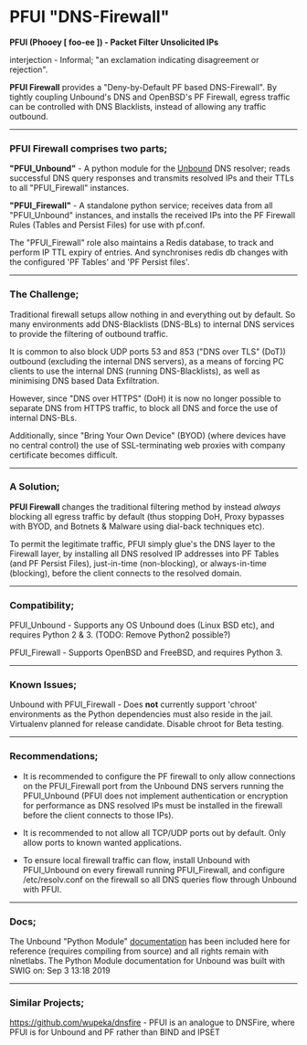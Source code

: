 # PFUI "DNS-Firewall"
**PFUI (Phooey [ foo-ee ]) - Packet Filter Unsolicited IPs**

interjection - Informal; "an exclamation indicating disagreement or rejection".

**PFUI Firewall** provides a "Deny-by-Default PF based DNS-Firewall".
By tightly coupling Unbound's DNS and OpenBSD's PF Firewall, egress traffic can be controlled with DNS Blacklists, 
instead of allowing any traffic outbound.


------
### PFUI Firewall comprises two parts;

**"PFUI_Unbound"** - A python module for the [Unbound](https://nlnetlabs.nl/projects/unbound/about/) DNS resolver; 
reads successful DNS query responses and transmits resolved IPs and their TTLs to all "PFUI_Firewall" instances.

**"PFUI_Firewall"** - A standalone python service; receives data from all "PFUI_Unbound" instances, and installs the 
received IPs into the PF Firewall Rules (Tables and Persist Files) for use with pf.conf.

The "PFUI_Firewall" role also maintains a Redis database, to track and perform IP TTL expiry of entries. And 
synchronises redis db changes with the configured 'PF Tables' and 'PF Persist files'.


------
### The Challenge;

Traditional firewall setups allow nothing in and everything out by default.
So many environments add DNS-Blacklists (DNS-BLs) to internal DNS services to provide the filtering of 
outbound traffic.

It is common to also block UDP ports 53 and 853 ("DNS over TLS" (DoT)) outbound (excluding the internal DNS servers), 
as a means of forcing PC clients to use the internal DNS (running DNS-Blacklists), as well as minimising DNS based 
Data Exfiltration.

However, since "DNS over HTTPS" (DoH) it is now no longer possible to separate DNS from HTTPS traffic, 
to block all DNS and force the use of internal DNS-BLs.

Additionally, since "Bring Your Own Device" (BYOD) (where devices have no central control) the use of 
SSL-terminating web proxies with company certificate becomes difficult.


------
### A Solution;

**PFUI Firewall** changes the traditional filtering method by instead _always_ blocking all egress traffic by default 
(thus stopping DoH, Proxy bypasses with BYOD, and Botnets & Malware using dial-back techniques etc).

To permit the legitimate traffic, PFUI simply glue's the DNS layer to the Firewall layer, by installing all 
DNS resolved IP addresses into PF Tables (and PF Persist Files), just-in-time (non-blocking), or always-in-time 
(blocking), before the client connects to the resolved domain.


------
### Compatibility;

PFUI_Unbound - Supports any OS Unbound does (Linux BSD etc), and requires Python 2 & 3. (TODO: Remove Python2 possible?)

PFUI_Firewall - Supports OpenBSD and FreeBSD, and requires Python 3.


------
### Known Issues;

Unbound with PFUI_Firewall - Does **not** currently support 'chroot' environments as the Python dependencies must
also reside in the jail. Virtualenv planned for release candidate. Disable chroot for Beta testing.


------
### Recommendations;

- It is recommended to configure the PF firewall to only allow connections on the PFUI_Firewall port
from the Unbound DNS servers running the PFUI_Unbound (PFUI does not implement authentication or encryption for 
performance as DNS resolved IPs must be installed in the firewall before the client connects to those IPs).

- It is recommended to not allow all TCP/UDP ports out by default. Only allow ports to known wanted applications.

- To ensure local firewall traffic can flow, install Unbound with PFUI_Unbound on every firewall running
PFUI_Firewall, and configure /etc/resolv.conf on the firewall so all DNS queries flow through Unbound with PFUI.


------
### Docs;
The Unbound "Python Module" [documentation](docs.html.pythonmod/index.html) has been included here for reference 
(requires compiling from source) and all rights remain with nlnetlabs.
The Python Module documentation for Unbound was built with SWIG on: Sep 3 13:18 2019


------
### Similar Projects;
https://github.com/wupeka/dnsfire - PFUI is an analogue to DNSFire, where PFUI is for Unbound and PF rather than BIND and IPSET



